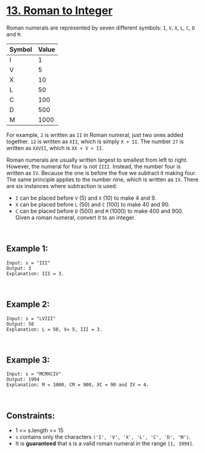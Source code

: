 # [13. Roman to Integer](https://leetcode.com/problems/roman-to-integer)

Roman numerals are represented by seven different symbols: `I`, `V`, `X`, `L`, `C`, `D` and `M`.

| **Symbol** | **Value**  |
| ---------- | ---------- |
|     I      |     1      |
|     V      |     5      |
|     X      |     10     |
|     L      |     50     |
|     C      |     100    |
|     D      |     500    |
|     M      |     1000   |

For example, `2` is written as `II` in Roman numeral, just two ones added together. `12` is written as `XII`, which is simply `X + II`. The number `27` is written as `XXVII`, which is `XX + V + II`.

Roman numerals are usually written largest to smallest from left to right. However, the numeral for four is not `IIII`. Instead, the number four is written as `IV`. Because the one is before the five we subtract it making four. The same principle applies to the number nine, which is written as `IX`. There are six instances where subtraction is used:

- `I` can be placed before `V` (5) and `X` (10) to make 4 and 9. 
- `X` can be placed before `L` (50) and `C` (100) to make 40 and 90. 
- `C` can be placed before `D` (500) and `M` (1000) to make 400 and 900.
Given a roman numeral, convert it to an integer.

<br />

## Example 1:
```
Input: s = "III"
Output: 3
Explanation: III = 3.
```

<br />

## Example 2:
```
Input: s = "LVIII"
Output: 58
Explanation: L = 50, V= 5, III = 3.
```

<br />

## Example 3:
```
Input: s = "MCMXCIV"
Output: 1994
Explanation: M = 1000, CM = 900, XC = 90 and IV = 4.
```

<br />

## Constraints:
- 1 <= s.length <= 15
- `s` contains only the characters `('I', 'V', 'X', 'L', 'C', 'D', 'M')`.
- It is **guaranteed** that s is a valid roman numeral in the range `[1, 3999]`.